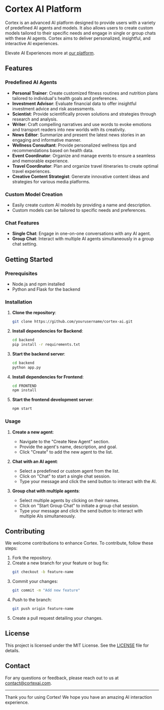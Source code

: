 # Cortex AI Platform

Cortex is an advanced AI platform designed to provide users with a variety of predefined AI agents and models. It also allows users to create custom models tailored to their specific needs and engage in single or group chats with these AI agents. Cortex aims to deliver personalized, insightful, and interactive AI experiences.

Elevate AI Experiences more at [our platform](https://cortex-sable.vercel.app/ ).

## Features

### Predefined AI Agents
- **Personal Trainer**: Create customized fitness routines and nutrition plans tailored to individual's health goals and preferences.
- **Investment Advisor**: Evaluate financial data to offer insightful investment advice and risk assessments.
- **Scientist**: Provide scientifically proven solutions and strategies through research and analysis.
- **Writer**: Craft compelling narratives and use words to evoke emotions and transport readers into new worlds with its creativity.
- **News Editor**: Summarize and present the latest news stories in an engaging and informative manner.
- **Wellness Consultant**: Provide personalized wellness tips and recommendations based on health data.
- **Event Coordinator**: Organize and manage events to ensure a seamless and memorable experience.
- **Travel Coordinator**: Plan and organize travel itineraries to create optimal travel experiences.
- **Creative Content Strategist**: Generate innovative content ideas and strategies for various media platforms.

### Custom Model Creation
- Easily create custom AI models by providing a name and description.
- Custom models can be tailored to specific needs and preferences.

### Chat Features
- **Single Chat**: Engage in one-on-one conversations with any AI agent.
- **Group Chat**: Interact with multiple AI agents simultaneously in a group chat setting.

## Getting Started

### Prerequisites
- Node.js and npm installed
- Python and Flask for the backend

### Installation

1. **Clone the repository**:
    ```bash
    git clone https://github.com/yourusername/cortex-ai.git
    ```

2. **Install dependencies for Backend**:
    ```bash
    cd backend
    pip install -r requirements.txt
    ```

3. **Start the backend server**:
    ```bash
    cd backend
    python app.py
    ```
4. **Install dependencies for Frontend**:
    ```bash
    cd FRONTEND
    npm install
    ```


5. **Start the frontend development server**:
    ```bash
    npm start
    ```

### Usage

1. **Create a new agent**:
    - Navigate to the "Create New Agent" section.
    - Provide the agent's name, description, and goal.
    - Click "Create" to add the new agent to the list.

2. **Chat with an AI agent**:
    - Select a predefined or custom agent from the list.
    - Click on "Chat" to start a single chat session.
    - Type your message and click the send button to interact with the AI.

3. **Group chat with multiple agents**:
    - Select multiple agents by clicking on their names.
    - Click on "Start Group Chat" to initiate a group chat session.
    - Type your message and click the send button to interact with multiple AIs simultaneously.

## Contributing

We welcome contributions to enhance Cortex. To contribute, follow these steps:

1. Fork the repository.
2. Create a new branch for your feature or bug fix:
    ```bash
    git checkout -b feature-name
    ```
3. Commit your changes:
    ```bash
    git commit -m "Add new feature"
    ```
4. Push to the branch:
    ```bash
    git push origin feature-name
    ```
5. Create a pull request detailing your changes.

## License

This project is licensed under the MIT License. See the [LICENSE](LICENSE) file for details.

## Contact

For any questions or feedback, please reach out to us at [contact@cortexai.com](mailto:contact@cortexai.com).

---

Thank you for using Cortex! We hope you have an amazing AI interaction experience.

